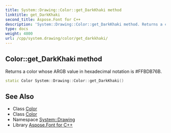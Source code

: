 ```yaml
---
title: System::Drawing::Color::get_DarkKhaki method
linktitle: get_DarkKhaki
second_title: Aspose.Font for C++
description: 'System::Drawing::Color::get_DarkKhaki method. Returns a color whose ARGB value in hexadecimal notation is #FFBDB76B in C++.'
type: docs
weight: 4800
url: /cpp/system.drawing/color/get_darkkhaki/
---
```

## Color::get_DarkKhaki method


Returns a color whose ARGB value in hexadecimal notation is #FFBDB76B.

```cpp
static Color System::Drawing::Color::get_DarkKhaki()
```

## See Also

* Class [Color](../)
* Class [Color](../)
* Namespace [System::Drawing](../../)
* Library [Aspose.Font for C++](../../../)
